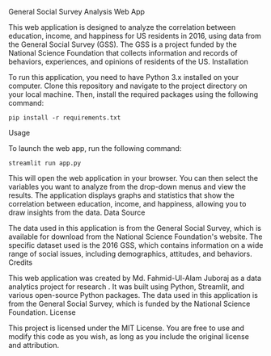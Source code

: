 General Social Survey Analysis Web App

This web application is designed to analyze the correlation between education, income, and happiness for US residents in 2016, using data from the General Social Survey (GSS). The GSS is a project funded by the National Science Foundation that collects information and records of behaviors, experiences, and opinions of residents of the US.
Installation

To run this application, you need to have Python 3.x installed on your computer. Clone this repository and navigate to the project directory on your local machine. Then, install the required packages using the following command:

```
pip install -r requirements.txt
```
Usage

To launch the web app, run the following command:
```
streamlit run app.py
```

This will open the web application in your browser. You can then select the variables you want to analyze from the drop-down menus and view the results. The application displays graphs and statistics that show the correlation between education, income, and happiness, allowing you to draw insights from the data.
Data Source

The data used in this application is from the General Social Survey, which is available for download from the National Science Foundation's website. The specific dataset used is the 2016 GSS, which contains information on a wide range of social issues, including demographics, attitudes, and behaviors.
Credits

This web application was created by Md. Fahmid-Ul-Alam Juboraj as a data analytics project for research . It was built using Python, Streamlit, and various open-source Python packages. The data used in this application is from the General Social Survey, which is funded by the National Science Foundation.
License

This project is licensed under the MIT License. You are free to use and modify this code as you wish, as long as you include the original license and attribution.
